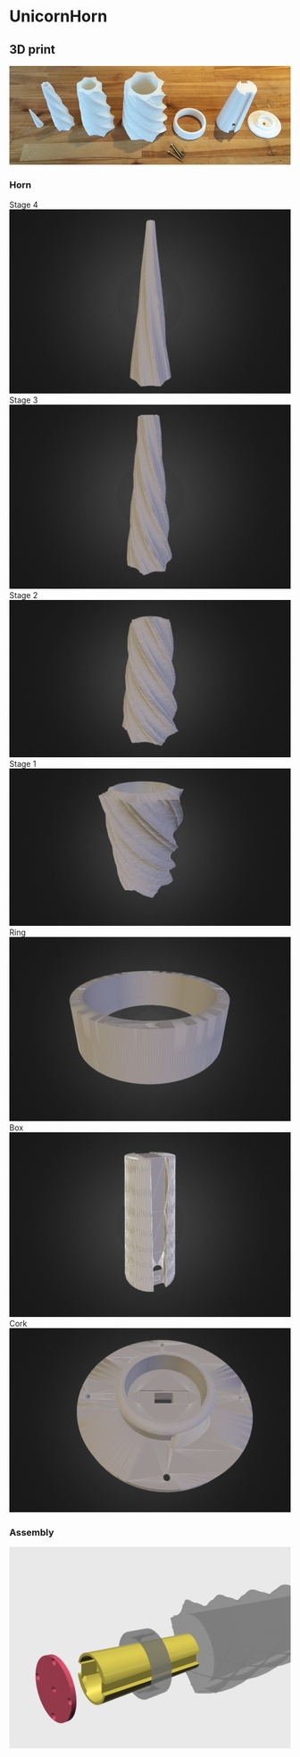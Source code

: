 # UnicornHorn



## 3D print

![image](https://raw.githubusercontent.com/DigitasLabsParis/UnicornHorn/master/Photos/printed.jpg)

### Horn
Stage 4
![image](https://raw.githubusercontent.com/DigitasLabsParis/UnicornHorn/master/3DModels/render/stage4.jpeg)
Stage 3
![image](https://raw.githubusercontent.com/DigitasLabsParis/UnicornHorn/master/3DModels/render/stage3.jpeg)
Stage 2
![image](https://raw.githubusercontent.com/DigitasLabsParis/UnicornHorn/master/3DModels/render/stage2.jpeg)
Stage 1
![image](https://raw.githubusercontent.com/DigitasLabsParis/UnicornHorn/master/3DModels/render/stage1.jpeg)
Ring
![image](https://raw.githubusercontent.com/DigitasLabsParis/UnicornHorn/master/3DModels/render/ring.jpeg)
Box
![image](https://raw.githubusercontent.com/DigitasLabsParis/UnicornHorn/master/3DModels/render/box.jpeg)
Cork
![image](https://raw.githubusercontent.com/DigitasLabsParis/UnicornHorn/master/3DModels/render/cork.jpeg)



### Assembly

![image](https://raw.githubusercontent.com/DigitasLabsParis/UnicornHorn/master/3DModels/render/assembly.jpeg)